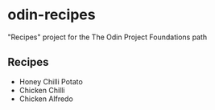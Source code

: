 # odin-recipes
"Recipes" project for the The Odin Project Foundations path
## Recipes
- Honey Chilli Potato
- Chicken Chilli
- Chicken Alfredo
